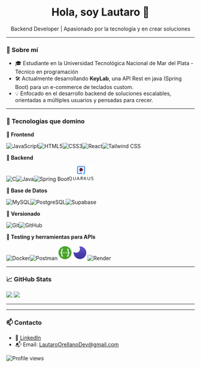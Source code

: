 <h1 align="center">Hola, soy Lautaro 👋</h1>
<p align="center">
  Backend Developer | Apasionado por la tecnología y en crear soluciones
</p>

---

### 🧠 Sobre mí

- 🎓 Estudiante en la Universidad Tecnológica Nacional de Mar del Plata - Técnico  en programación
- 🛠️ Actualmente desarrollando **KeyLab**, una API Rest en java (Spring Boot) para un e-commerce de teclados custom.
- 💡 Enfocado en el desarrollo backend de soluciones escalables, orientadas a múltiples usuarios y pensadas para crecer.

---

### 🧰 Tecnologías que domino

<p align="left">
  
**🎨 Frontend**

<img src="https://cdn.jsdelivr.net/gh/devicons/devicon/icons/javascript/javascript-original.svg" style="height:40px;" alt="JavaScript"/><img src="https://cdn.jsdelivr.net/gh/devicons/devicon/icons/html5/html5-original.svg" style="height:40px;" alt="HTML5"/><img src="https://cdn.jsdelivr.net/gh/devicons/devicon/icons/css3/css3-original.svg" style="height:40px;" alt="CSS3"/><img src="https://cdn.jsdelivr.net/gh/devicons/devicon/icons/react/react-original.svg" style="height:40px;" alt="React"/><img src="https://www.vectorlogo.zone/logos/tailwindcss/tailwindcss-icon.svg" style="height:40px;" alt="Tailwind CSS"/>
  
**🧠 Backend**

<img src="https://cdn.jsdelivr.net/gh/devicons/devicon/icons/c/c-original.svg" style="height:40px;" alt="C"/><img src="https://cdn.jsdelivr.net/gh/devicons/devicon/icons/java/java-original.svg" style="height:40px;" alt="Java"/><img src="https://cdn.jsdelivr.net/gh/devicons/devicon/icons/spring/spring-original.svg" style="height:40px;" alt="Spring Boot"/><img src="assets/quarkus.svg" style="height:40px;" alt="Quarkus"/>

**💾 Base de Datos**

<img src="https://cdn.jsdelivr.net/gh/devicons/devicon/icons/mysql/mysql-original.svg" style="height:40px;" alt="MySQL"/><img src="https://cdn.jsdelivr.net/gh/devicons/devicon/icons/postgresql/postgresql-original.svg" style="height:40px;" alt="PostgreSQL"/><img src="https://cdn.jsdelivr.net/gh/devicons/devicon/icons/supabase/supabase-original.svg" style="height:40px;" alt="Supabase"/>

**🧾 Versionado**

<img src="https://cdn.jsdelivr.net/gh/devicons/devicon/icons/git/git-original.svg" style="height:40px;" alt="Git"/><img src="https://cdn.jsdelivr.net/gh/devicons/devicon/icons/github/github-original.svg" style="height:40px;" alt="GitHub"/>

**🧪 Testing y herramientas para APIs**

<img src="https://cdn.jsdelivr.net/gh/devicons/devicon/icons/docker/docker-original.svg" style="height:40px;" alt="Docker"/><img src="https://cdn.jsdelivr.net/gh/devicons/devicon/icons/postman/postman-original.svg" style="height:40px;" alt="Postman"/><img src="assets/swagger.svg" style="height:40px;" alt="Swagger"/><img src="assets/insomnia.svg" style="height:40px;" alt="Insomnia"/><img src="https://raw.githubusercontent.com/danielcranney/readme-generator/main/public/icons/skills/render.svg" style="height:40px;" alt="Render"/>
</p>


---

### 📈 GitHub Stats

<p align="left">
  <img src="https://github-readme-stats.vercel.app/api?username=LautaroOrellano&show_icons=true&theme=github_dark" style="height:400px"/>
  <img src="https://github-readme-stats.vercel.app/api/top-langs/?username=LautaroOrellano&layout=compact&theme=github_dark" style="height:400px"/>
</p>

---

---

### 📫 Contacto

- 💼 [LinkedIn](https://www.linkedin.com/in/LautaroOrellano)
- 📬 Email: LautaroOrellanoDev@gmail.com

![Profile views](https://komarev.com/ghpvc/?username=LautaroOrellano&color=blueviolet&style=plastic)


